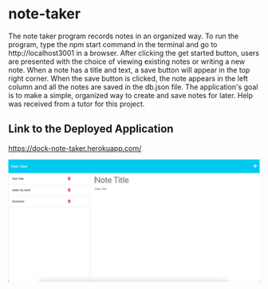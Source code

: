 # note-taker

The note taker program records notes in an organized way. To run the program, type the npm start command in the terminal and go to http://localhost3001 in a browser. After clicking the get started button, users are presented with the choice of viewing existing notes or writing a new note. When a note has a title and text, a save button will appear in the top right corner. When the save button is clicked, the note appears in the left column and all the notes are saved in the db.json file. The application's goal is to make a simple, organized way to create and save notes for later. Help was received from a tutor for this project.

## Link to the Deployed Application

https://dock-note-taker.herokuapp.com/

![Screenshot of part of the webpage](./images/note-taker-screenshot2023-05-04.png)